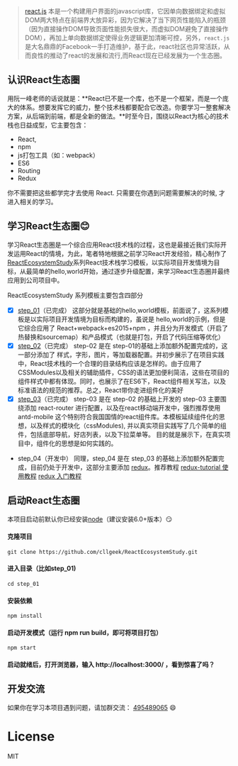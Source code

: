 > [react.js](https://github.com/facebook/react) 本是一个构建用户界面的javascript库，它因单向数据绑定和虚拟DOM两大特点在前端界大放异彩，因为它解决了当下网页性能陷入的瓶颈（因为直接操作DOM导致页面性能损失很大，而虚拟DOM避免了直接操作DOM），再加上单向数据绑定使得业务逻辑更加清晰可控，另外，`react.js` 是大名鼎鼎的Facebook一手打造维护，基于此，react社区也异常活跃，从而良性的推动了react的发展和流行,而React现在已经发展为一个生态圈。

## 认识React生态圈
用阮一峰老师的话说就是：**React已不是一个库，也不是一个框架，而是一个庞大的体系。想要发挥它的威力，整个技术栈都要配合它改造。你要学习一整套解决方案，从后端到前端，都是全新的做法。**时至今日，围绕以React为核心的技术栈也日益成型，它主要包含：
- React,
- npm
- js打包工具（如：webpack）
- ES6
- Routing
- Redux

你不需要把这些都学完才去使用 React. 只需要在你遇到问题需要解决的时候, 才进入相关的学习。

## 学习React生态圈:blush:
学习React生态圈是一个综合应用React技术栈的过程，这也是最接近我们实际开发运用React的情境，为此，笔者特地根据之前学习React开发经验，精心制作了[ReactEcosystemStudy](https://github.com/cllgeek/ReactEcosystemStudy)系列React技术栈学习模板，以实际项目开发情境为目标，从最简单的hello,world开始，通过逐步升级配置，来学习React生态圈并最终应用到公司项目中。

ReactEcosystemStudy 系列模板主要包含四部分
- [x] [step_01](https://github.com/cllgeek/ReactEcosystemStudy/tree/master/step_01)（已完成）
这部分就是基础的hello,world模板，前面说了，这系列模板是以实际项目开发情境为目标而构建的，虽说是  hello,world的示例，但是它综合应用了 React+webpack+es2015+npm ，并且分为开发模式（开启了热替换和sourcemap）和产品模式（也就是打包，开启了代码压缩等优化）
- [x] [step_02](https://github.com/cllgeek/ReactEcosystemStudy/tree/master/step_02)（已完成）
step-02 是在 step-01的基础上添加额外配置完成的，这一部分添加了 样式，字形，图片，等加载器配置。并初步展示了在项目实践中，React技术栈的一个合理的目录结构应该是怎样的。由于应用了CSSModules以及相关的辅助插件，CSS的语法更加便利简洁，这些在项目的组件样式中都有体现。同时，也展示了在ES6下，React组件相关写法，以及标准语法的规范的推荐。总之，React带你走进组件化的美好
- [x] [step_03](https://github.com/cllgeek/ReactEcosystemStudy/tree/master/step_03)（已完成）
step-03 是在 step-02 的基础上开发的 step-03 主要围绕添加 react-router 进行配置，以及在react移动端开发中，强烈推荐使用antd-mobile 这个特别符合我国国情的react组件库。本模板延续组件化的思想，以及样式的模块化（cssModules), 并以真实项目实践写了几个简单的组件，包括底部导航，好店列表，以及下拉菜单等。 目的就是展示下，在真实项目中，组件化的思想是如何实践的。
- step_04（开发中）
同理，step_04 是在 step_03 的基础上添加额外配置完成，目前仍处于开发中，这部分主要添加 [redux](https://github.com/reactjs/redux)。推荐教程 [redux-tutorial 使用教程](https://github.com/react-guide/redux-tutorial-cn/blob/master/00_introduction.js) [redux 入门教程](http://www.ruanyifeng.com/blog/2016/09/redux_tutorial_part_one_basic_usages.html)

## 启动React生态圈
本项目启动前默认你已经安装[node](http://nodejs.cn/)（建议安装6.0+版本）:smirk:
#### 克隆项目
    git clone https://github.com/cllgeek/ReactEcosystemStudy.git

#### 进入目录（比如step_01)
    cd step_01

#### 安装依赖
    npm install

#### 启动开发模式（运行 npm run build，即可将项目打包）
    npm start

#### 启动就绪后，打开浏览器，输入 http://localhost:3000/ ，看到惊喜了吗？



## 开发交流
如果你在学习本项目遇到问题，请加群交流： [495489065](http://shang.qq.com/wpa/qunwpa?idkey=4e8ab985822977ef7e4c1a63eec78f4d17b1af27d5d71a85d8599691930b676f) :smile:

# License
MIT


